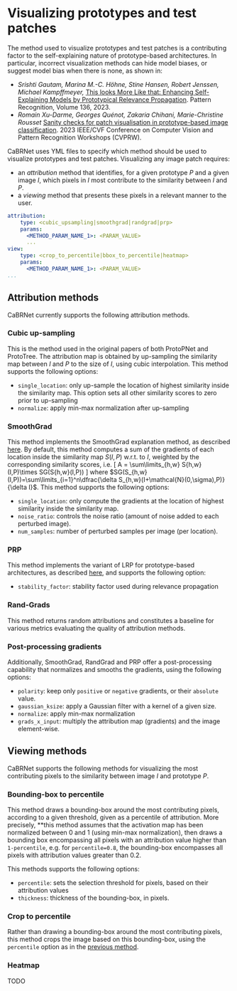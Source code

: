 # Visualizing prototypes and test patches
The method used to visualize prototypes and test patches is a contributing factor to the 
self-explaining nature of prototype-based architectures.
In particular, incorrect visualization methods can hide model biases, or suggest model bias when there is none, as shown in:
- *Srishti Gautam, Marina M.-C. Höhne, Stine Hansen, Robert Jenssen, Michael Kampffmeyer,*
[This looks More Like that: Enhancing Self-Explaining Models by Prototypical Relevance Propagation](https://www.sciencedirect.com/science/article/pii/S0031320322006513).
Pattern Recognition, Volume 136, 2023.
- *Romain Xu-Darme, Georges Quénot, Zakaria Chihani, Marie-Christine Rousset*
[Sanity checks for patch visualisation in prototype-based image classification](https://openaccess.thecvf.com/content/CVPR2023W/XAI4CV/papers/Xu-Darme_Sanity_Checks_for_Patch_Visualisation_in_Prototype-Based_Image_Classification_CVPRW_2023_paper.pdf).
2023 IEEE/CVF Conference on Computer Vision and Pattern Recognition Workshops (CVPRW).

CaBRNet uses YML files to specify which method should be used to visualize prototypes and test patches.
Visualizing any image patch requires:
- an *attribution* method that identifies, for a given prototype $P$ and a given image $I$, which pixels in $I$ most
contribute to the similarity between $I$ and $P$.
- a *viewing* method that presents these pixels in a relevant manner to the user.

```yaml
attribution:
    type: <cubic_upsampling|smoothgrad|randgrad|prp>
    params:
      <METHOD_PARAM_NAME_1>: <PARAM_VALUE>
      ...
view:
    type: <crop_to_percentile|bbox_to_percentile|heatmap>
    params:
      <METHOD_PARAM_NAME_1>: <PARAM_VALUE>
...
```
## Attribution methods
CaBRNet currently supports the following attribution methods.
### Cubic up-sampling
This is the method used in the original papers of both ProtoPNet and ProtoTree. The attribution map is obtained by 
up-sampling the similarity map between $I$ and $P$ to the size of $I$, using cubic interpolation.
This method supports the following options:
- `single_location`: only up-sample the location of highest similarity inside the similarity map. 
This option sets all other similarity scores to zero prior to up-sampling
- `normalize`: apply min-max normalization after up-sampling

### SmoothGrad
This method implements the SmoothGrad explanation method, as described [here](https://arxiv.org/abs/1706.03825).
By default, this method computes a sum of the gradients of each location inside the similarity map $S(I,P)$ w.r.t. to $I$,
weighted by the corresponding similarity scores, i.e.
\[
    A = \sum\limits_{h,w} S{h,w}(I,P)\times SG(S{h,w}(I,P))
\]
where $SG(S_{h,w}(I,P))=\sum\limits_{i=1}^n\dfrac{\delta S_{h,w}(I+\mathcal{N}(0,\sigma),P)}{\delta I}$.
This method supports the following options:
- `single_location`: only compute the gradients at the location of highest similarity inside the similarity map. 
- `noise_ratio`: controls the noise ratio (amount of noise added to each perturbed image).
- `num_samples`: number of perturbed samples per image (per location).

### PRP
This method implements the variant of LRP for prototype-based architectures, as described [here](https://www.sciencedirect.com/science/article/pii/S0031320322006513),
and supports the following option:
- `stability_factor`: stability factor used during relevance propagation

### Rand-Grads
This method returns random attributions and constitutes a baseline for various metrics evaluating the 
quality of attribution methods. 


### Post-processing gradients
Additionally, SmoothGrad, RandGrad and PRP offer a post-processing capability that normalizes and smooths the gradients,
using the following options:
- `polarity`: keep only `positive` or `negative` gradients, or their `absolute` value. 
- `gaussian_ksize`: apply a Gaussian filter with a kernel of a given size.
- `normalize`: apply min-max normalization
- `grads_x_input`: multiply the attribution map (gradients) and the image element-wise.

## Viewing methods
CaBRNet supports the following methods for visualizing the most contributing pixels to the similarity
between image $I$ and prototype $P$.

### Bounding-box to percentile
This method draws a bounding-box around the most contributing pixels, according to a given
threshold, given as a percentile of attribution. More precisely, **this method assumes that
the activation map has been normalized between 0 and 1 (using min-max normalization), then
draws a bounding box encompassing all pixels with an attribution value higher than `1-percentile`,
e.g. for `percentile=0.8`, the bounding-box encompasses all pixels with attribution values greater than 0.2.

This methods supports the following options:
- `percentile`: sets the selection threshold for pixels, based on their attribution values
- `thickness`: thickness of the bounding-box, in pixels.
 

### Crop to percentile
Rather than drawing a bounding-box around the most contributing pixels, this method crops the
image based on this bounding-box, using the `percentile` option as in the [previous method](#bounding-box-to-percentile). 

### Heatmap
TODO